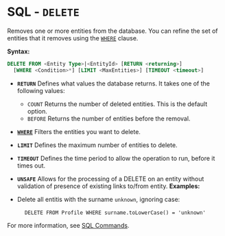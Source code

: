 # SQL - `DELETE`

Removes one or more entities from the database. 
You can refine the set of entities that it removes using the [`WHERE`](SQL-Where.md) clause.

**Syntax:**

```sql
DELETE FROM <Entity Type>|<EntityId> [RETURN <returning>]
  [WHERE <Condition>*] [LIMIT <MaxEntities>] [TIMEOUT <timeout>]
```
- **`RETURN`** Defines  what values the database returns.  It takes one of the following values:
  - `COUNT` Returns the number of deleted entities.  This is the default option.
  - `BEFORE` Returns the number of entities before the removal.
- **[`WHERE`](SQL-Where.md)** Filters the entities you want to delete.
- **`LIMIT`** Defines the maximum number of entities to delete.
- **`TIMEOUT`** Defines the time period to allow the operation to run, before it times out.
- **`UNSAFE`** Allows for the processing of a DELETE on an entity without validation of presence of existing links to/from entity.
**Examples:**

- Delete all entitis with the surname `unknown`, ignoring case:

  <pre>
    <code class="lang-sql userinput">DELETE FROM Profile WHERE surname.toLowerCase() = 'unknown'</code>
  </pre>

For more information, see [SQL Commands](SQL-Commands.md).
